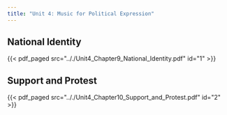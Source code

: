 ```yaml
---
title: "Unit 4: Music for Political Expression"
---
```


## National Identity

{{< pdf_paged src=".././Unit4_Chapter9_National_Identity.pdf" id="1" >}}

## Support and Protest

{{< pdf_paged src=".././Unit4_Chapter10_Support_and_Protest.pdf" id="2" >}}
